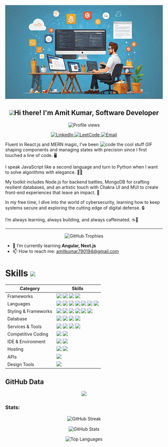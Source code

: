 <div>
  <img src="./Banner2.png" width="100%" height="300px" style="object-fit: cover;"/>
</div>

<div align="center">
  <h2><img src = "https://raw.githubusercontent.com/MartinHeinz/MartinHeinz/master/wave.gif" width = 30px>Hi there! I'm Amit Kumar, Software Developer</img></h2>
<!--   <h3>A Passionate Software Engineer from India</h3> -->
</div>

<p align="center">
  <img src="https://komarev.com/ghpvc/?username=amitkumar9297&label=Profile%20views&color=0e75b6&style=flat" alt="Profile views" />
</p>

<p align="center">
  <a href="https://linkedin.com/in/amitkumar9297" target="blank">
    <img src="https://img.shields.io/badge/LinkedIn-%230077B5.svg?&style=for-the-badge&logo=linkedin&logoColor=white" alt="LinkedIn" />
  </a>
  <a href="https://www.leetcode.com/amitkumar9297" target="blank">
    <img src="https://img.shields.io/badge/LeetCode-%2300ADD8.svg?&style=for-the-badge&logo=leetcode&logoColor=white" alt="LeetCode" />
  </a>
  <a href="mailto:amitkumar790194@gmail.com">
    <img src="https://img.shields.io/badge/Email-D14836?style=for-the-badge&logo=gmail&logoColor=white" alt="Email" />
  </a>
</p>

 <!--  About section -->

<img align="right" width="200" height="auto" alt="code the cool stuff GIF" src="https://media.giphy.com/media/RK5KD6UcUpAt92zZvt/giphy.gif" style="display: block; margin: auto; padding: 0;" />

Fluent in React.js and MERN magic, I’ve been shaping components and managing states with precision since I first touched a line of code. 🖥️

I speak JavaScript like a second language and turn to Python when I want to solve algorithms with elegance. 🧑‍💻

My toolkit includes Node.js for backend battles, MongoDB for crafting resilient databases, and an artistic touch with Chakra UI and MUI to create front-end experiences that leave an impact. 🎨

In my free time, I dive into the world of cybersecurity, learning how to keep systems secure and exploring the cutting edge of digital defense. 🔒

I’m always learning, always building, and always caffeinated. ☕🚀

---

<p align="center">
  <img src="https://github-profile-trophy.vercel.app/?username=amitkumar9297&theme=dracula&no-frame=true&row=1&column=6" alt="GitHub Trophies" />
</p>

- 🌱 I’m currently learning **Angular, Next.js**
- 📫 How to reach me: [amitkumar790194@gmail.com](mailto:amitkumar790194@gmail.com)



# Skills <img src='https://user-images.githubusercontent.com/74038190/206662607-d9e7591e-bbf9-42f9-9386-29efc927bc16.gif' width="40"> 

| Category        | Skills        |
|-----------------|---------------|
| Frameworks| <img src="https://img.shields.io/badge/next.js-000000?style=for-the-badge&logo=nextdotjs&logoColor=white"/> <img src="https://img.shields.io/badge/React-20232A?style=for-the-badge&logo=react&logoColor=61DAFB"/> <img src="https://img.shields.io/badge/Express.js-000000?style=for-the-badge&logo=express&logoColor=white"/> <img src="https://img.shields.io/badge/Node.js-339933?style=for-the-badge&logo=nodedotjs&logoColor=white"/> |
| Languages       | <img src="https://img.shields.io/badge/JavaScript-323330?style=for-the-badge&logo=javascript&logoColor=F7DF1E"/> <img src="https://img.shields.io/badge/TypeScript-007ACC?style=for-the-badge&logo=typescript&logoColor=white"/> <img src="https://img.shields.io/badge/C%2B%2B-00599C?style=for-the-badge&logo=c%2B%2B&logoColor=white"/> <img src="https://img.shields.io/badge/C-00599C?style=for-the-badge&logo=c&logoColor=white"/> <img src="https://img.shields.io/badge/HTML5-E34F26?style=for-the-badge&logo=html5&logoColor=white" /> <img src="https://img.shields.io/badge/JAVA-f8981d?style=for-the-badge&logo=java&logoColor=white" /> <img src="https://img.shields.io/badge/python-306998?style=for-the-badge&logo=python&logoColor=white" /> |
| Styling & Frameworks | <img src="https://img.shields.io/badge/CSS3-1572B6?style=for-the-badge&logo=css3&logoColor=white" /> <img src="https://img.shields.io/badge/Tailwind_CSS-38B2AC?style=for-the-badge&logo=tailwind-css&logoColor=white"/> <img src="https://img.shields.io/badge/Sass-CC6699?style=for-the-badge&logo=sass&logoColor=white" /> <img src="https://img.shields.io/badge/Bootstrap-563D7C?style=for-the-badge&logo=bootstrap&logoColor=white" /> <img src="https://img.shields.io/badge/Chakra--UI-319795?style=for-the-badge&logo=chakra-ui&logoColor=white" /> <img src="https://img.shields.io/badge/MUI-1976d2?style=for-the-badge&logo=mui&logoColor=white" /> |
| Database | <img src="https://img.shields.io/badge/MongoDB-4EA94B?style=for-the-badge&logo=mongodb&logoColor=white"/> <img src="https://img.shields.io/badge/GraphQl-E10098?style=for-the-badge&logo=graphql&logoColor=white" /> <img src="https://img.shields.io/badge/mongoose-880000?style=for-the-badge&logo=udacity&logoColor=white" /> <img src="https://img.shields.io/badge/MySQL-005C84?style=for-the-badge&logo=mysql&logoColor=white"/> |
| Services & Tools|  <a href="https://github.com/amitkumar9297"><img src="https://img.shields.io/badge/GitHub-000000?style=for-the-badge&logo=github&logoColor=white"/></a> <img src="https://img.shields.io/badge/GIT-E44C30?style=for-the-badge&logo=git&logoColor=white"/> <img src="https://img.shields.io/badge/firebase-ffca28?style=for-the-badge&logo=firebase&logoColor=black"/> <img src="https://img.shields.io/badge/docker-0db7ed?style=for-the-badge&logo=docker&logoColor=white"/> |
| Competitive Coding | <a href="https://leetcode.com/amitkumar9297/"><img src="https://img.shields.io/badge/-LeetCode-FFA116?style=for-the-badge&logo=LeetCode&logoColor=black"/></a> <a href="https://www.geeksforgeeks.org/user/amitkumar9297/"><img src="https://img.shields.io/badge/GeeksforGeeks-298D46?style=for-the-badge&logo=geeksforgeeks&logoColor=white"/></a> |
| IDE & Environment | <img src="https://img.shields.io/badge/VSCode-0078D4?style=for-the-badge&logo=visual%20studio%20code&logoColor=white" /> <img src="https://img.shields.io/badge/Google_chrome-4285F4?style=for-the-badge&logo=Google-chrome&logoColor=white" /> |
| Hosting         | <img src="https://img.shields.io/badge/Vercel-000000?style=for-the-badge&logo=vercel&logoColor=white"/> <img src="https://img.shields.io/badge/Netlify-00C7B7?style=for-the-badge&logo=netlify&logoColor=white"/> |
| APIs | <img src="https://img.shields.io/badge/Postman-FF6C37?style=for-the-badge&logo=Postman&logoColor=white" /> |
| Design Tools    | <img src="https://img.shields.io/badge/Figma-F24E1E?style=for-the-badge&logo=figma&logoColor=white"/> |

  
<!--<img src="https://www.animatedimages.org/data/media/562/animated-line-image-0184.gif" width="1920" />

<img src="https://img.shields.io/badge/Heroku-430098?style=for-the-badge&logo=heroku&logoColor=white"/> <img src="https://img.shields.io/badge/Render-46E3B7?style=for-the-badge&logo=render&logoColor=white"/> <img src="https://img.shields.io/badge/Railway-131415?style=for-the-badge&logo=railway&logoColor=white"/> -->







## GitHub Data
<div align="center" style="width=100%">
  
![](http://github-profile-summary-cards.vercel.app/api/cards/profile-details?username=amitkumar9297&theme=discord_old_blurple)
<br/>

</div>


<h3 align="left">Stats:</h3>
<p align="center">
  <img align="center" src="https://github-readme-streak-stats.herokuapp.com/?user=amitkumar9297&count_private=true" alt="GitHub Streak" />
</p>


<p align="center">
  <img align="center" src="https://github-readme-stats.vercel.app/api?username=amitkumar9297&show_icons=true&locale=en&count_private=true" alt="GitHub Stats" />
</p>

<p align="center">
  <img align="center" src="https://github-readme-stats.vercel.app/api/top-langs?username=amitkumar9297&show_icons=true&locale=en&layout=compact&count_private=true" alt="Top Languages" />
</p>


